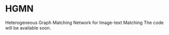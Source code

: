 # HGMN
Heterogeneous Graph Matching Network for Image-text Matching
The code will be  available soon.
